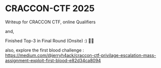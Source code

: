 # CRACCON-CTF 2025
Writeup for CRACCON CTF, online Qualifiers

and,

Finished Top-3 in Final Round (Onsite) :) 🥳🎉

also, explore the first blood challenge : https://medium.com/@jerryh4ack/craccon-ctf-privilage-escalation-mass-assignment-exploit-first-blood-e82d34ca8094
